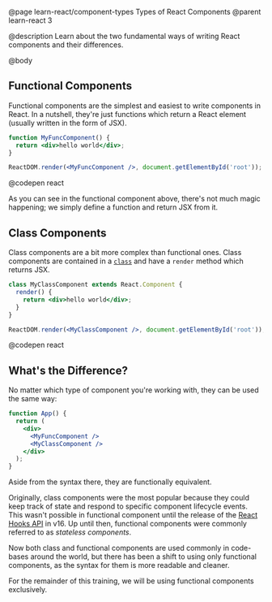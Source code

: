 @page learn-react/component-types Types of React Components
@parent learn-react 3

@description Learn about the two fundamental ways of writing React components and their differences.

@body

## Functional Components

Functional components are the simplest and easiest to write components in React. In a nutshell, they're just functions which return a React element (usually written in the form of JSX).

```jsx
function MyFuncComponent() {
  return <div>hello world</div>;
}

ReactDOM.render(<MyFuncComponent />, document.getElementById('root'));
```
@codepen react

As you can see in the functional component above, there's not much magic happening; we simply define a function and return JSX from it.

## Class Components

Class components are a bit more complex than functional ones. Class components are contained in a [`class`](https://developer.mozilla.org/en-US/docs/Web/JavaScript/Reference/Classes) and have a `render` method which returns JSX.

```jsx
class MyClassComponent extends React.Component {
  render() {
    return <div>hello world</div>;
  }
}

ReactDOM.render(<MyClassComponent />, document.getElementById('root'));
```
@codepen react

## What's the Difference?

No matter which type of component you're working with, they can be used the same way:

```jsx
function App() {
  return (
    <div>
      <MyFuncComponent />
      <MyClassComponent />
    </div>
  );
}
```

Aside from the syntax there, they are functionally equivalent.

Originally, class components were the most popular because they could keep track of state and respond to specific component lifecycle events. This wasn't possible in functional component until the release of the [React Hooks API](https://reactjs.org/docs/hooks-reference.html) in v16. Up until then, functional components were commonly referred to as _stateless components_.

Now both class and functional components are used commonly in code-bases around the world, but there has been a shift to using only functional components, as the syntax for them is more readable and cleaner.

For the remainder of this training, we will be using functional components exclusively.

